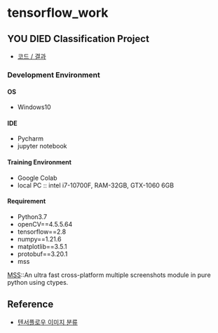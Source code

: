 # tensorflow_work

## YOU DIED Classification Project
- [코드 / 결과](https://github.com/jogeuncheol/tensorflow_work/tree/main/YOU_DIED_tfwork)

### Development Environment
#### OS
- Windows10
#### IDE
- Pycharm
- jupyter notebook
#### Training Environment
- Google Colab
- local PC :: intel i7-10700F, RAM-32GB, GTX-1060 6GB
#### Requirement
- Python3.7
- openCV==4.5.5.64
- tensorflow==2.8
- numpy==1.21.6
- matplotlib==3.5.1
- protobuf==3.20.1
- mss

[MSS](https://python-mss.readthedocs.io/)::An ultra fast cross-platform multiple screenshots module in pure python using ctypes.

## Reference
- [텐서플로우 이미지 분류](https://www.tensorflow.org/tutorials/images/classification?hl=ko)
